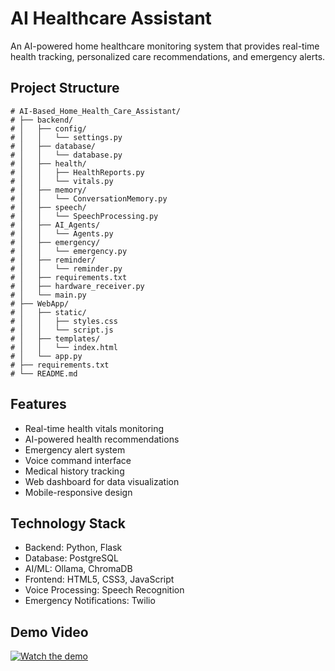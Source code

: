 # AI Healthcare Assistant
An AI-powered home healthcare monitoring system that provides real-time health tracking, personalized care recommendations, and emergency alerts.

## Project Structure
```
# AI-Based_Home_Health_Care_Assistant/
# ├── backend/
# │   ├── config/
# │   │   └── settings.py
# │   ├── database/
# │   │   └── database.py
# │   ├── health/
# │   │   ├── HealthReports.py
# │   │   └── vitals.py
# │   ├── memory/
# │   │   └── ConversationMemory.py
# │   ├── speech/
# │   │   └── SpeechProcessing.py
# │   ├── AI_Agents/
# │   │   └── Agents.py
# │   ├── emergency/
# │   │   └── emergency.py
# │   ├── reminder/
# │   │   └── reminder.py
# │   ├── requirements.txt
# │   ├── hardware_receiver.py    
# │   └── main.py
# ├── WebApp/
# │   ├── static/
# │   │   ├── styles.css
# │   │   └── script.js         
# │   ├── templates/
# │   │   └── index.html       
# │   └── app.py 
# ├── requirements.txt             
# └── README.md
```

## Features

- Real-time health vitals monitoring
- AI-powered health recommendations
- Emergency alert system
- Voice command interface
- Medical history tracking
- Web dashboard for data visualization
- Mobile-responsive design

## Technology Stack

- Backend: Python, Flask
- Database: PostgreSQL
- AI/ML: Ollama, ChromaDB
- Frontend: HTML5, CSS3, JavaScript
- Voice Processing: Speech Recognition
- Emergency Notifications: Twilio

## Demo Video

[![Watch the demo](https://img.youtube.com/vi/qhHgBIoFeAU/0.jpg)](https://www.youtube.com/watch?v=qhHgBIoFeAU)

